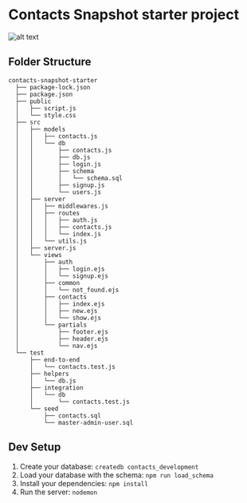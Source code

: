 # Contacts Snapshot starter project
![alt text](file:///Users/debrenamcewen/Desktop/Screen%20Shot%202018-03-27%20at%203.42.45%20PM.png)

## Folder Structure
```
contacts-snapshot-starter
  ├── package-lock.json
  ├── package.json
  ├── public
  │   ├── script.js
  │   └── style.css
  ├── src
  │   ├── models
  │   │   ├── contacts.js
  │   │   └── db
  │   │       ├── contacts.js
  │   │       ├── db.js
  │   │       ├── login.js
  │   │       ├── schema
  │   │       │   └── schema.sql
  │   │       ├── signup.js
  │   │       └── users.js
  │   ├── server
  │   │   ├── middlewares.js
  │   │   ├── routes
  │   │   │   ├── auth.js
  │   │   │   ├── contacts.js
  │   │   │   └── index.js
  │   │   └── utils.js
  │   ├── server.js
  │   └── views
  │       ├── auth
  │       │   ├── login.ejs
  │       │   └── signup.ejs
  │       ├── common
  │       │   └── not_found.ejs
  │       ├── contacts
  │       │   ├── index.ejs
  │       │   ├── new.ejs
  │       │   └── show.ejs
  │       └── partials
  │           ├── footer.ejs
  │           ├── header.ejs
  │           └── nav.ejs
  └── test
      ├── end-to-end
      │   └── contacts.test.js
      ├── helpers
      │   └── db.js
      ├── integration
      │   └── db
      │       └── contacts.test.js
      └── seed
          ├── contacts.sql
          └── master-admin-user.sql
```

## Dev Setup

1. Create your database: `createdb contacts_development`
1. Load your database with the schema: `npm run load_schema`
1. Install your dependencies: `npm install`
1. Run the server: `nodemon`

